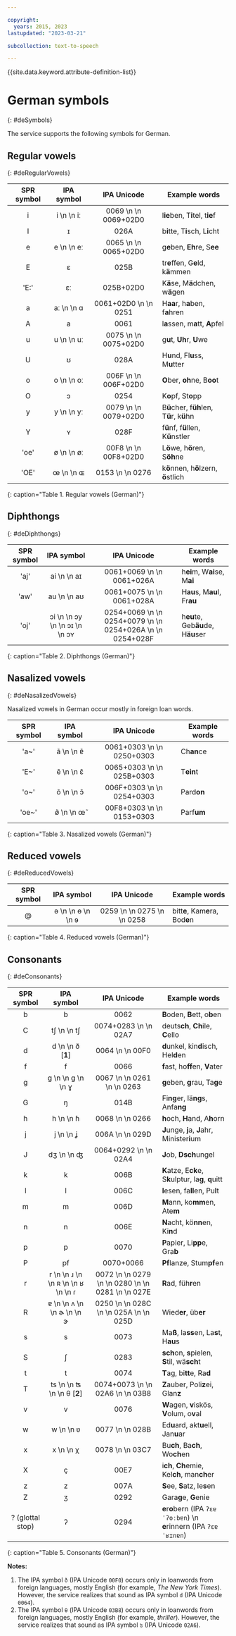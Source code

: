 ```yaml
---

copyright:
  years: 2015, 2023
lastupdated: "2023-03-21"

subcollection: text-to-speech

---
```


{{site.data.keyword.attribute-definition-list}}

# German symbols
{: #deSymbols}

The service supports the following symbols for German.

## Regular vowels
{: #deRegularVowels}

| SPR symbol | IPA symbol | IPA Unicode | Example words |
|:----------:|:----------:|:-----------:|---------------|
| i | i  \n   \n &#105;&#720; | 0069  \n   \n 0069+02D0 | l**ie**ben, T**i**tel, t**ie**f |
| I | &#618; | 026A | b**i**tte, T**i**sch, L**i**cht |
| e | e  \n   \n &#101;&#720; | 0065  \n   \n 0065+02D0 | g**e**ben, **Eh**re, S**ee** |
| E | &#603; | 025B | tr**e**ffen, G**e**ld, k**ä**mmen |
| 'E:' | &#603;&#720; | 025B+02D0 | K**ä**se, M**ä**dchen, w**ä**gen |
| a | &#97;&#720;  \n   \n &#593; | 0061+02D0  \n   \n 0251 | H**aa**r, h**a**ben, f**a**hren |
| A | a | 0061 | l**a**ssen, m**a**tt, **A**pfel |
| u | u  \n   \n &#117;&#720; | 0075  \n   \n 0075+02D0 | g**u**t, **Uh**r, **U**we |
| U | &#650; | 028A | H**u**nd, Fl**u**ss, M**u**tter |
| o | o  \n   \n &#111;&#720; | 006F  \n   \n 006F+02D0 | **O**ber, **oh**ne, B**oo**t |
| O | &#596; | 0254 | K**o**pf, St**o**pp |
| y | y  \n   \n &#121;&#720; | 0079  \n   \n 0079+02D0 | B**ü**cher, f**üh**len, T**ü**r, k**ü**hn |
| Y | &#655; | 028F | f**ü**nf, f**ü**llen, K**ü**nstler |
| 'oe' | &#248;  \n   \n &#248;&#720; | 00F8  \n   \n 00F8+02D0 | L**ö**we, h**ö**ren, S**öh**ne |
| 'OE' | &#339;  \n   \n &#630; | 0153  \n   \n 0276 | k**ö**nnen, h**ö**lzern, **ö**stlich |
{: caption="Table 1. Regular vowels (German)"}

## Diphthongs
{: #deDiphthongs}

| SPR symbol | IPA symbol | IPA Unicode | Example words |
|:----------:|:----------:|:-----------:|---------------|
| 'aj' | &#97;&#105;  \n   \n &#97;&#618; | 0061+0069  \n   \n 0061+026A | h**ei**m, W**ai**se, M**ai** |
| 'aw' | &#97;&#117;  \n   \n &#97;&#650; | 0061+0075  \n   \n 0061+028A | H**au**s, M**au**l, Fr**au** |
| 'oj' | &#596;&#105;  \n   \n &#596;&#121;  \n   \n &#596;&#618;  \n   \n &#596;&#655; | 0254+0069  \n   \n 0254+0079  \n   \n 0254+026A  \n   \n 0254+028F | h**eu**te, Geb**äu**de, H**äu**ser |
{: caption="Table 2. Diphthongs (German)"}

## Nasalized vowels
{: #deNasalizedVowels}

Nasalized vowels in German occur mostly in foreign loan words.

| SPR symbol | IPA symbol | IPA Unicode | Example words |
|:----------:|:----------:|:-----------:|---------------|
| 'a~' | &#97;&#771;  \n   \n &#592;&#771; | 0061+0303  \n   \n 0250+0303 | Ch**an**ce |
| 'E~' | &#101;&#771;  \n   \n &#603;&#771; | 0065+0303  \n   \n 025B+0303 | T**ein**t |
| 'o~' | &#111;&#771;  \n   \n &#596;&#771; | 006F+0303  \n   \n 0254+0303 | Pard**on** |
| 'oe~' | &#248;&#771;  \n   \n &#339;&#771; | 00F8+0303  \n   \n 0153+0303 | Parf**um** |
{: caption="Table 3. Nasalized vowels (German)"}

## Reduced vowels
{: #deReducedVowels}

| SPR symbol | IPA symbol | IPA Unicode | Example words |
|:----------:|:----------:|:-----------:|---------------|
| @ | &#601;  \n   \n &#629;  \n   \n &#600; | 0259  \n   \n 0275  \n   \n 0258 | bitt**e**, Kam**e**ra, Bod**e**n |
{: caption="Table 4. Reduced vowels (German)"}

## Consonants
{: #deConsonants}

| SPR symbol | IPA symbol | IPA Unicode | Example words |
|:----------:|:----------:|:-----------:|---------------|
| b | b | 0062 | **B**oden, **B**ett, o**b**en |
| C | &#116;&#643;  \n   \n &#116;&#643; | 0074+0283  \n   \n 02A7 | deuts**ch**, **Ch**ile, **C**ello |
| d | d  \n   \n &#240; [**1**] | 0064  \n   \n 00F0 | **d**unkel, kin**d**isch, Hel**d**en |
| f | f | 0066 | **f**ast, ho**ff**en, **V**ater |
| g | g  \n   \n &#609;  \n   \n &#611; | 0067  \n   \n 0261  \n   \n 0263 | **g**eben, **g**rau, Ta**g**e |
| G | &#331; | 014B | Fi**ng**er, lä**ng**s, Anfa**ng** |
| h | h  \n   \n &#614; | 0068  \n   \n 0266 | **h**och, **H**and, A**h**orn |
| j | j  \n   \n &#669; | 006A  \n   \n 029D | **J**unge, **j**a, **J**ahr, Minister**i**um |
| J | &#100;&#658;  \n   \n &#676; | 0064+0292  \n   \n 02A4 | **J**ob, **Dsch**ungel |
| k | k | 006B | **K**atze, E**ck**e, S**k**ulptur, la**g**, **q**uitt |
| l | l | 006C | **l**esen, fa**ll**en, Pu**l**t |
| m | m | 006D | **M**ann, ko**mm**en, Ate**m** |
| n | n | 006E | **N**acht, kö**nn**en, Ki**n**d |
| p | p | 0070 | **P**apier, Li**pp**e, Gra**b** |
| P | &#112;&#102; | 0070+0066 | **Pf**lanze, Stum**pf**en |
| r | r  \n   \n &#633;  \n   \n &#640;  \n   \n &#641;  \n   \n &#638; | 0072  \n   \n 0279  \n   \n 0280  \n   \n 0281  \n   \n 027E | **R**ad, füh**r**en |
| R | &#592;  \n   \n &#652;  \n   \n &#602;  \n   \n &#605; | 0250  \n   \n 028C  \n   \n 025A  \n   \n 025D | Wied**er**, üb**er** |
| s | s | 0073 | Ma**ß**, la**ss**en, La**s**t, H**au**s |
| S | &#643; | 0283 | **sch**on, **s**pielen, **S**til, wä**sch**t |
| t | t | 0074 | **T**ag, bi**tt**e, Ra**d** |
| T | &#116;&#115;  \n   \n &#678;  \n   \n &#952; [**2**] | 0074+0073  \n   \n 02A6  \n   \n 03B8 | **Z**auber, Poli**z**ei, Glan**z** |
| v | v | 0076 | **W**agen, **v**iskös, **V**olum, o**v**al |
| w | w  \n   \n &#651; | 0077  \n   \n 028B | Ed**u**ard, akt**u**ell, Jan**u**ar |
| x | x  \n   \n &#967; | 0078  \n   \n 03C7 | Bu**ch**, Ba**ch**, Wo**ch**en |
| X | &#231; | 00E7 | i**ch**, **Ch**emie, Kel**ch**, man**ch**er |
| z | z | 007A | **S**ee, **S**atz, le**s**en |
| Z | &#658; | 0292 | Gara**g**e, **G**enie |
| ? (glottal stop) | &#660; | 0294 | **e**r**o**bern (IPA `ʔɛɐˈʔoːbɐn`)  \n **e**rinnern (IPA `ʔɛɐˈʁɪnɐn`) |
{: caption="Table 5. Consonants (German)"}

**Notes:**

1.  The IPA symbol `ð` (IPA Unicode `00F0`) occurs only in loanwords from foreign languages, mostly English (for example, *The New York Times*). However, the service realizes that sound as IPA symbol `d` (IPA Unicode `0064`).
1.  The IPA symbol `θ` (IPA Unicode `03B8`) occurs only in loanwords from foreign languages, mostly English (for example, *thriller*). However, the service realizes that sound as IPA symbol `ʦ` (IPA Unicode `02A6`).
